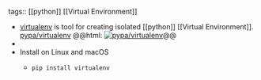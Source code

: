 tags:: [[python]] [[Virtual Environment]]

- [virtualenv](https://pypi.python.org/pypi/virtualenv) is tool for creating isolated [[python]] [[Virtual Environment]].
  [pypa/virtualenv](https://github.com/pypa/virtualenv)
  @@html: <a href="https://github.com/pypa/virtualenv/"><img src="https://github-readme-stats-astronomer.vercel.app/api/pin/?username=pypa&repo=virtualenv&theme=tokyonight" alt="pypa/virtualenv"/></a>@@
-
- Install on Linux and macOS
	- ```bash
	  pip install virtualenv
	  ```